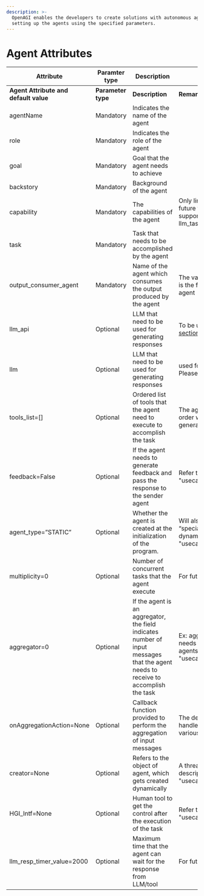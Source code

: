 ```yaml
---
description: >-
  OpenAGI enables the developers to create solutions with autonomous agents by
  setting up the agents using the specified parameters.
---
```


# Agent Attributes



<table data-header-hidden><thead><tr><th width="205">Attribute</th><th width="176">Paramter type</th><th width="191">Description</th><th width="307"></th></tr></thead><tbody><tr><td><strong>Agent Attribute and default value</strong></td><td><strong>Parameter type</strong></td><td><strong>Description</strong></td><td><strong>Remarks</strong></td></tr><tr><td>agentName</td><td>Mandatory</td><td>Indicates the name of the agent</td><td></td></tr><tr><td>role</td><td>Mandatory</td><td>Indicates the role of the agent</td><td></td></tr><tr><td>goal</td><td>Mandatory</td><td>Goal that the agent needs to achieve</td><td></td></tr><tr><td>backstory</td><td>Mandatory</td><td>Background of the agent</td><td></td></tr><tr><td>capability</td><td>Mandatory</td><td>The capabilities of the agent</td><td>Only limited capabilities are supported. In future they will be extended. At present it supports search_executor and llm_task_executor.</td></tr><tr><td>task</td><td>Mandatory</td><td>Task that needs to be accomplished by the agent</td><td></td></tr><tr><td>output_consumer_agent</td><td>Mandatory</td><td>Name of the agent which consumes the output produced by the agent</td><td>The value “HGI” indicates human agent which is the final receiver of the output from the agent</td></tr><tr><td>llm_api</td><td>Optional</td><td>LLM that need to be used for generating responses</td><td>To be used for local LLM as mentioned in <a href="broken-reference">section</a></td></tr><tr><td>llm</td><td>Optional</td><td>LLM that need to be used for generating responses</td><td>used for passing LLM name to the agent. Please refer to <a href="broken-reference">section</a> </td></tr><tr><td>tools_list=[]</td><td>Optional</td><td>Ordered list of tools that the agent need to execute to accomplish the task</td><td>The agent will execute the tools in the given order with relevant parameters after generating using AI</td></tr><tr><td>feedback=False</td><td>Optional</td><td>If the agent needs to generate feedback and pass the response to the sender agent</td><td>Refer to example "usecases/ProfAgentFeedback_Review.py"</td></tr><tr><td>agent_type=”STATIC”</td><td>Optional</td><td>Whether the agent is created at the initialization of the program.</td><td>Will also be used in future for indicating “special agents types”. Specific example for dynamic usage  can be found "usecases/ProfAgentDynamic.py"</td></tr><tr><td>multiplicity=0</td><td>Optional</td><td>Number of concurrent tasks that the agent execute</td><td>For future usage</td></tr><tr><td>aggregator=0</td><td>Optional</td><td>If the agent is an aggregator, the field indicates number of input messages that the agent needs to receive to accomplish the task</td><td>Ex: aggregator=2 indicates that the agent needs to wait for 2 messages from the other agents to execute its task. Example "usecases/ProfAgentAggr.py"</td></tr><tr><td>onAggregationAction=None</td><td>Optional</td><td>Callback function provided to perform the aggregation of input messages</td><td>The developer needs to pass the function to handle the aggregation of input generated by various agents. Refer to above example.</td></tr><tr><td>creator=None</td><td>Optional</td><td>Refers to the object of agent, which gets created dynamically</td><td>A thread will be created based on the object description to handle the task. Example: "usecases/ProfAgentDynamic.py"</td></tr><tr><td>HGI_Intf=None</td><td>Optional</td><td>Human tool to get the control after the execution of the task</td><td>Refer to example: "usecases/ProfAgentHumanToolInteration.py"</td></tr><tr><td>llm_resp_timer_value=2000</td><td>Optional</td><td>Maximum time that the agent can wait for the response from LLM/tool</td><td>For future use</td></tr></tbody></table>

